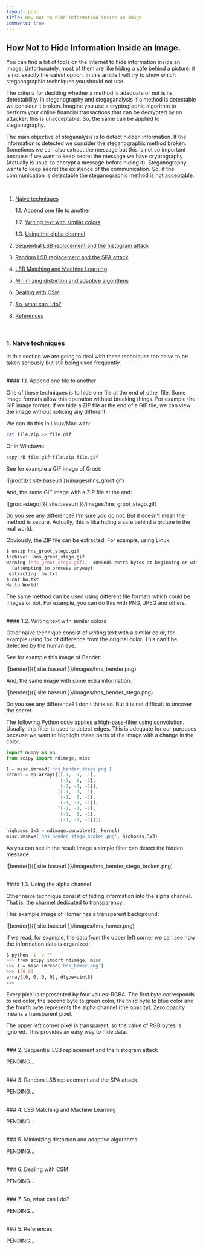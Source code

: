```yaml
---
layout: post
title: How not to hide information inside an image
comments: true
---
```


## How Not to Hide Information Inside an Image. 

You can find a lot of tools on the Internet to hide information inside an image. Unfortunately, most of them are like 
hiding a safe behind a picture: it is not exactly the safest option. In this article I will try to show which steganographic techniques you should not use. 

The criteria for deciding whether a method is adequate or not is its detectability. In steganography and stegaganalysis if a method is detectable we consider it broken. Imagine you use a cryptographic algorithm to perform your online financial transactions that can be decrypted by an attacker: this is unacceptable. So, the same can be applied to steganography.

The main objective of steganalysis is to detect hidden information. If the information is detected we consider the steganographic method broken. Sometimes we can also extract the message but this is not so important because if we want to keep secret the message we have cryptography (Actually is usual to encrypt a message before hiding it). Steganography wants to keep secret the existence of the communication. So, if the communication is detectable the steganographic method is not acceptable. 


<br>

1. [Naive techniques](#1-naive-techniques)

   1.1. [Append one file to another](#11-append-one-file-to-another)
   
   1.2. [Writing text with similar colors](#12-writing-text-with-similar-colors)
   
   1.3. [Using the alpha channel](#13-using-the-alpha-channel)


2. [Sequential LSB replacement and the histogram attack](#2-sequential-lsb-replacement-and-the-histogram-attack])

3. [Random LSB replacement and the SPA attack](#3-random-lsb-replacement-and-the-spa-attack)

4. [LSB Matching and Machine Learning](#4-lsb-matching-and-machine-learning)

5. [Minimizing distortion and adaptive algorithms](#5-minimizing-distortion-and-adaptive-algorithms)

6. [Dealing with CSM](#6-dealing-with-csm)

7. [So, what can I do?](#7-so-what-can-i-do)

5. [References](#5-references)

<br>

### 1. Naive techniques

In this section we are going to deal with these techniques too naive to be taken seriously but still being used frequently.

<br>
#### 1.1. Append one file to another

One of these techniques is to hide one file at the end of other file. Some image formats allow this operation without breaking things. For example the GIF image format. If we hide a ZIP file at the end of a GIF file, we can view the image without noticing any different.

We can do this in Linux/Mac with:

```bash
cat file.zip >> file.gif
```

Or in Windows:

```bash
copy /B file.gif+file.zip file.gif
```

See for example a GIF image of Groot:

![groot]({{ site.baseurl }}/images/hns_groot.gif)


And, the same GIF image with a ZIP file at the end:

![groot-stego]({{ site.baseurl }}/images/hns_groot_stego.gif)

Do you see any difference? I'm sure you do not. But it doesn't mean the method is secure. Actually, this is like hiding a safe behind a picture in the real world. 


Obviously, the ZIP file can be extracted. For example, using Linux:

```bash
$ unzip hns_groot_stego.gif
Archive:  hns_groot_stego.gif
warning [hns_groot_stego.gif]:  4099685 extra bytes at beginning or within zipfile
  (attempting to process anyway)
 extracting: hw.txt                  
$ cat hw.txt 
Hello World!
```

The same method can be used using different file formats which could be images or not. For example, you can do this with PNG, JPEG and others.



<br>
#### 1.2. Writing text with similar colors

Other naive technique consist of writing text with a similar color, for example using 1px of difference from the original color. This can't be detected by the human eye.


See for example this image of Bender:

![bender]({{ site.baseurl }}/images/hns_bender.png)


And, the same image with some extra information:

![bender]({{ site.baseurl }}/images/hns_bender_stego.png)

Do you see any difference? I don't think so. But it is not difficult to uncover the secret. 

The following Python code applies a high-pass-filter using [convolution](https://en.wikipedia.org/wiki/Kernel_(image_processing)). Usually, this filter is used to detect edges. This is adequate for our purposes because we want to highlight these parts of the image with a change in the color. 


```python
import numpy as np
from scipy import ndimage, misc

I = misc.imread('hns_bender_stego.png')
kernel = np.array([[[-1, -1, -1],
                    [-1,  8, -1],
                    [-1, -1, -1]],
                   [[-1, -1, -1],
                    [-1,  8, -1],
                    [-1, -1, -1]],
                   [[-1, -1, -1],
                    [-1,  8, -1],
                    [-1, -1, -1]]])

highpass_3x3 = ndimage.convolve(I, kernel)
misc.imsave('hns_bender_stego_broken.png', highpass_3x3)
```

As you can see in the result image a simple filter can detect the hidden message. 

![bender]({{ site.baseurl }}/images/hns_bender_stego_broken.png)



<br>
#### 1.3. Using the alpha channel

Other naive technique consist of hiding information into the alpha channel. That is, the channel dedicated to transparency. 

This example image of Homer has a transparent background:

![bender]({{ site.baseurl }}/images/hns_homer.png)

If we read, for example, the data from the upper left corner we can see how the information data is organized:

```bash
$ python -i -c ""
>>> from scipy import ndimage, misc
>>> I = misc.imread('hns_homer.png')
>>> I[0,0]
array([0, 0, 0, 0], dtype=uint8)
>>> 
```

Every pixel is represented by four values: RGBA. The first byte corresponds to red color, the second byte to green color, the third byte to blue color and the fourth byte represents the alpha channel (the opacity). Zero opacity means a transparent pixel. 

The upper left corner pixel is transparent, so the value of RGB bytes is ignored. This provides an easy way to hide data. 


<br>
### 2. Sequential LSB replacement and the histogram attack

PENDING...

<br>
### 3. Random LSB replacement and the SPA attack

PENDING...

<br>
### 4. LSB Matching and Machine Learning

PENDING...

<br>
### 5. Minimizing distortion and adaptive algorithms

PENDING...

<br>
### 6. Dealing with CSM

PENDING...

<br>
### 7. So, what can I do?

PENDING...

<br>
### 5. References

PENDING...


